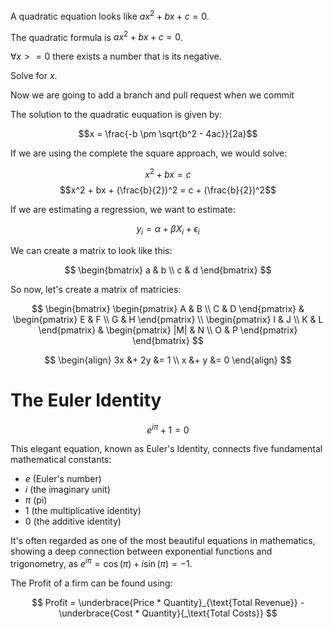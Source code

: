 A quadratic equation looks like $ax^2 + bx + c = 0$.

The quadratic formula is $ax^2 + bx + c = 0$.

$\forall x >= 0$ there exists a number that is its negative.

Solve for $x$.

Now we are going to add a branch and pull request when we commit

The solution to the quadratic euquation is given by:

$$x = \frac{-b \pm \sqrt{b^2 - 4ac}}{2a}$$

If we are using the complete the square approach, we would solve:

$$x^2 + bx = c$$
$$x^2 + bx + (\frac{b}{2})^2 = c + (\frac{b}{2})^2$$

If we are estimating a regression, we want to estimate:

$$y_i = \alpha + \beta X_i + \epsilon_i$$

We can create a matrix to look like this:

$$
\begin{bmatrix}
a & b \\
c & d
\end{bmatrix}
$$

So now, let's create a matrix of matricies:

$$
\begin{bmatrix}
\begin{pmatrix}
A & B \\
C & D 
\end{pmatrix} 
&
\begin{pmatrix}
E & F \\
G & H 
\end{pmatrix} 
\\
\begin{pmatrix}
I & J \\
K & L 
\end{pmatrix} 
&
\begin{pmatrix}
|M| & N \\
O & P 
\end{pmatrix}
\end{bmatrix}
$$

$$
\begin{align}
3x &+ 2y &= 1 \\
 x &+ y &= 0
 \end{align}
 $$
 
# The Euler Identity

$$e^{i\pi} + 1 = 0$$

This elegant equation, known as Euler's Identity, connects five fundamental mathematical constants:
- $e$ (Euler's number)
- $i$ (the imaginary unit)
- $\pi$ (pi)
- 1 (the multiplicative identity)
- 0 (the additive identity)

It's often regarded as one of the most beautiful equations in mathematics, showing a deep connection between exponential functions and trigonometry, as $e^{i\pi} = \cos(\pi) + i\sin(\pi) = -1$.

The Profit of a firm can be found using:

$$
Profit = \underbrace{Price * Quantity}_{\text{Total Revenue}} - \underbrace{Cost * Quantity}{_\text{Total Costs}}
$$


